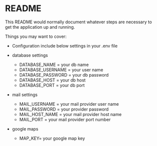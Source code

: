 # README

This README would normally document whatever steps are necessary to get the
application up and running.

Things you may want to cover:

* Configuration
 include below settings in your .env file

* database settings
  * DATABASE_NAME = your db name
  * DATABASE_USERNAME = your user name
  * DATABASE_PASSWORD =  your db password
  * DATABASE_HOST = your db host
  * DATABASE_PORT = your db port

* mail settings
  * MAIL_USERNAME = your mail provider  user name
  * MAIL_PASSWORD = your provider password
  * MAIL_HOST_NAME = your mail provider host name
  * MAIL_PORT = your mail provider port number

* google maps
  * MAP_KEY= your google map key
